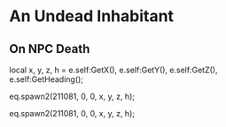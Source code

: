 # An Undead Inhabitant
## On NPC Death

local x, y, z, h = e.self:GetX(), e.self:GetY(), e.self:GetZ(), e.self:GetHeading();

eq.spawn2(211081, 0, 0, x, y, z, h); 

eq.spawn2(211081, 0, 0, x, y, z, h); 